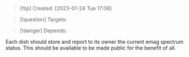 
>[!tip] Created: [2023-01-24 Tue 17:06]

>[!question] Targets: 

>[!danger] Depends: 

Each dish should store and report to its owner the current emag spectrum status.  This should be available to be made public for the benefit of all.